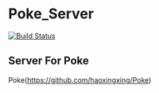 # Poke_Server
[![Build Status](https://travis-ci.org/haoxingxing/Poke_Server.svg?branch=master)](https://travis-ci.org/haoxingxing/Poke_Server)
## Server For Poke
Poke(https://github.com/haoxingxing/Poke)